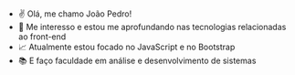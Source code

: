 - ✌ Olá, me chamo João Pedro!
- 👀 Me interesso e estou me aprofundando nas tecnologias relacionadas ao front-end
- 📈 Atualmente estou focado no JavaScript e no Bootstrap
- 📚 E faço faculdade em análise e desenvolvimento de sistemas




